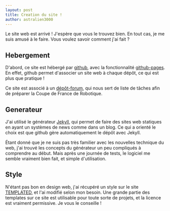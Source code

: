 ```yaml
---
layout: post
title: Creation du site !
author: astralien3000
---
```


Le site web est arrivé !
J'espère que vous le trouvez bien.
En tout cas, je me suis amusé à le faire.
Vous voulez savoir comment j'ai fait ?

<!--more-->

## Hebergement

D'abord, ce site est hébergé par [github](https://github.com/), avec la fonctionnalité [github-pages](https://pages.github.com/). En effet, github permet d'associer un site web à chaque dépôt, ce qui est plus que pratique !

Ce site est associé à un [dépôt-forum](https://github.com/astralien3000/projet2016/issues), qui nous sert de liste de tâches afin de préparer la Coupe de France de Robotique.

## Generateur

J'ai utilisé le générateur [Jekyll](http://jekyllrb.com/), qui permet de faire des sites web statiques en ayant un systèmes de news comme dans un blog. Ce qui a orienté le choix est que github gère automatiquement le dépôt avec Jekyll.

Étant donné que je ne suis pas très familier avec les nouvelles technique du web, j'ai trouvé les concepts du générateur un peu compliqués à comprendre au début. Mais après une journée de tests, le logiciel me semble vraiment bien fait, et simple d'utilisation.

## Style

N'étant pas bon en design web, j'ai récupéré un style sur le site [TEMPLATED](http://templated.co/), et l'ai modifié selon mon besoin. Une grande partie des templates sur ce site est utilisable pour toute sorte de projets, et la licence est vraiment permissive. Je vous le conseille !
